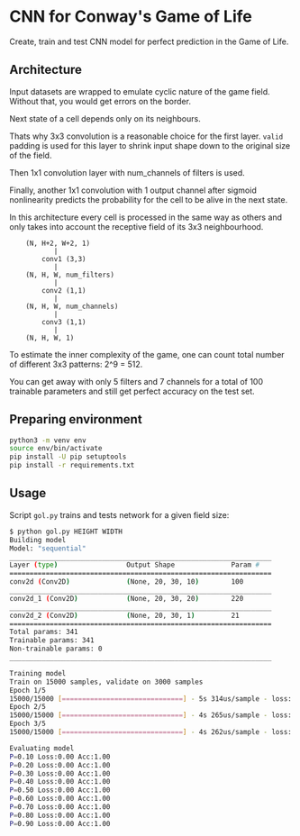 CNN for Conway's Game of Life
=============================

Create, train and test CNN model for perfect prediction in the Game of Life.


Architecture
------------

Input datasets are wrapped to emulate cyclic nature of the game field.
Without that, you would get errors on the border.

Next state of a cell depends only on its neighbours.

Thats why 3x3 convolution is a reasonable choice for the first layer.
``valid`` padding is used for this layer to shrink input shape down
to the original size of the field.

Then 1x1 convolution layer with num\_channels of filters is used.

Finally, another 1x1 convolution with 1 output channel after sigmoid nonlinearity
predicts the probability for the cell to be alive in the next state.

In this architecture every cell is processed in the same way as others
and only takes into account the receptive field of its 3x3 neighbourhood.

```
    (N, H+2, W+2, 1)
           |
        conv1 (3,3)
           |
    (N, H, W, num_filters)
           |
        conv2 (1,1)
           |
    (N, H, W, num_channels)
           |
        conv3 (1,1)
           |
    (N, H, W, 1)
```

To estimate the inner complexity of the game, one can count total number
of different 3x3 patterns: 2^9 = 512.

You can get away with only 5 filters and 7 channels for a total of 100 trainable parameters
and still get perfect accuracy on the test set.


Preparing environment
---------------------

``` bash
python3 -m venv env
source env/bin/activate
pip install -U pip setuptools
pip install -r requirements.txt
```


Usage
-----

Script ``gol.py`` trains and tests network for a given field size:

``` bash
$ python gol.py HEIGHT WIDTH
Building model
Model: "sequential"
_________________________________________________________________
Layer (type)                 Output Shape              Param #   
=================================================================
conv2d (Conv2D)              (None, 20, 30, 10)        100       
_________________________________________________________________
conv2d_1 (Conv2D)            (None, 20, 30, 20)        220       
_________________________________________________________________
conv2d_2 (Conv2D)            (None, 20, 30, 1)         21        
=================================================================
Total params: 341
Trainable params: 341
Non-trainable params: 0
_________________________________________________________________

Training model
Train on 15000 samples, validate on 3000 samples
Epoch 1/5
15000/15000 [==============================] - 5s 314us/sample - loss: 0.5993 - accuracy: 0.6937 - val_loss: 0.4855 - val_accuracy: 0.7484
Epoch 2/5
15000/15000 [==============================] - 4s 265us/sample - loss: 0.2842 - accuracy: 0.9055 - val_loss: 0.1149 - val_accuracy: 1.0000
Epoch 3/5
15000/15000 [==============================] - 4s 262us/sample - loss: 0.0539 - accuracy: 1.0000 - val_loss: 0.0223 - val_accuracy: 1.0000

Evaluating model
P=0.10 Loss:0.00 Acc:1.00
P=0.20 Loss:0.00 Acc:1.00
P=0.30 Loss:0.00 Acc:1.00
P=0.40 Loss:0.00 Acc:1.00
P=0.50 Loss:0.00 Acc:1.00
P=0.60 Loss:0.00 Acc:1.00
P=0.70 Loss:0.00 Acc:1.00
P=0.80 Loss:0.00 Acc:1.00
P=0.90 Loss:0.00 Acc:1.00
```
